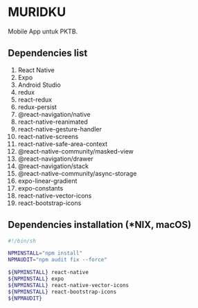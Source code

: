 # MURIDKU

Mobile App untuk PKTB.

## Dependencies list

1. React Native
2. Expo
3. Android Studio
4. redux
5. react-redux
6. redux-persist
7. @react-navigation/native
8. react-native-reanimated
9. react-native-gesture-handler
10. react-native-screens
11. react-native-safe-area-context
12. @react-native-community/masked-view
13. @react-navigation/drawer
14. @react-navigation/stack
15. @react-native-community/async-storage
16. expo-linear-gradient
17. expo-constants
18. react-native-vector-icons
19. react-bootstrap-icons

## Dependencies installation (*NIX, macOS)

```sh
#!/bin/sh

NPMINSTALL="npm install"
NPMAUDIT="npm audit fix --force"

${NPMINSTALL} react-native
${NPMINSTALL} expo
${NPMINSTALL} react-native-vector-icons
${NPMINSTALL} react-bootstrap-icons
${NPMAUDIT}
```

